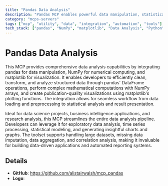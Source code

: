 ```yaml
---
title: "Pandas Data Analysis"
description: "Pandas MCP enables powerful data manipulation, statistical analysis, and visualization for data-driven projects."
category: "mcps-servers"
tags: ["mcp", "utility", "data", "integration", "automation", "tools"]
tech_stack: ["pandas", "NumPy", "matplotlib", "Data Analysis", "Python"]
---
```


# Pandas Data Analysis

This MCP provides comprehensive data analysis capabilities by integrating pandas for data manipulation, NumPy for numerical computing, and matplotlib for visualization. It enables developers to efficiently clean, transform, and analyze structured data through pandas' DataFrame operations, perform complex mathematical computations with NumPy arrays, and create publication-quality visualizations using matplotlib's plotting functions. The integration allows for seamless workflow from data loading and preprocessing to statistical analysis and result presentation.

Ideal for data science projects, business intelligence applications, and research analysis, this MCP streamlines the entire data analysis pipeline. Developers can leverage it for exploratory data analysis, time series processing, statistical modeling, and generating insightful charts and graphs. The toolset supports handling large datasets, missing data imputation, data aggregation, and correlation analysis, making it invaluable for building data-driven applications and automated reporting systems.

## Details

- **GitHub**: https://github.com/alistairwalsh/mcp_pandas
- **Logo**: 
